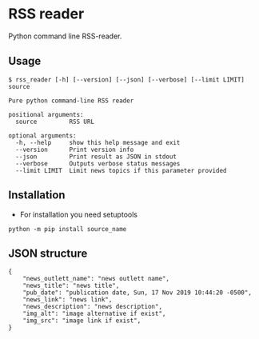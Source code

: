 # RSS reader
Python command line RSS-reader.

## Usage

```shell
$ rss_reader [-h] [--version] [--json] [--verbose] [--limit LIMIT] source

Pure python command-line RSS reader

positional arguments:
  source         RSS URL

optional arguments:
  -h, --help     show this help message and exit
  --version      Print version info
  --json         Print result as JSON in stdout
  --verbose      Outputs verbose status messages
  --limit LIMIT  Limit news topics if this parameter provided

```

## Installation
* For installation you need setuptools

```shell
python -m pip install source_name
```


## JSON structure
```shell
{
    "news_outlett_name": "news outlett name",
    "news_title": "news title",
    "pub_date": "publication date, Sun, 17 Nov 2019 10:44:20 -0500",
    "news_link": "news link",
    "news_description": "news description",
    "img_alt": "image alternative if exist",
    "img_src": "image link if exist",
}
```